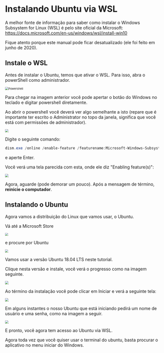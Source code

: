 # Instalando Ubuntu via WSL

A melhor fonte de informação para saber como instalar o Windows Subsystem for Linux (WSL) é pelo site oficial da Microsoft: https://docs.microsoft.com/en-us/windows/wsl/install-win10

Fique atento porque este manual pode ficar desatualizado (ele foi feito em junho de 2020).

## Instale o WSL

Antes de instalar o Ubuntu, temos que ativar o WSL. Para isso, abra o powerShell como administrador.

<img src=".\imgs\install_wsl\powershell.png" alt="Powershell" style="zoom: 67%;" />

Para chegar na imagem anterior você pode apertar o botão do Windows no teclado e digitar powershell diretamente.

Ao abrir o powershell você deverá ver algo semelhante a isto (repare que é importante ter escrito o Administrator no topo da janela, significa que você está com permissões de administrador).

<img src=".\imgs\install_wsl\powershell_02.png" style="zoom: 67%;" />

Digite o seguinte comando:

```powershell
dism.exe /online /enable-feature /featurename:Microsoft-Windows-Subsystem-Linux /all /norestart
```

e aperte Enter.

Você verá uma tela parecida com esta, onde ele diz "Enabling feature(s)":

<img src=".\imgs\install_wsl\powershell_03.png" style="zoom: 67%;" />

Agora, aguarde (pode demorar um pouco). Após a mensagem de término, **reinicie o computador**.

## Instalando o Ubuntu

Agora vamos a distribuição do Linux que vamos usar, o Ubuntu.

Vá até a Microsoft Store

<img src=".\imgs\install_wsl\store.png" style="zoom:60%;" />

e procure por Ubuntu

<img src=".\imgs\install_wsl\store_02.png" style="zoom:60%;" />

Vamos usar a versão Ubuntu 18.04 LTS neste tutorial.

Clique nesta versão e instale, você verá o progresso como na imagem seguinte.

<img src=".\imgs\install_wsl\store_03.png" style="zoom:67%;" />

Ao término da instalação você pode clicar em Iniciar e verá a seguinte tela:

 <img src=".\imgs\install_wsl\ubuntu.png" style="zoom:67%;" />

Em alguns instantes o nosso Ubuntu que está iniciando pedirá um nome de usuário e uma senha, como na imagem a seguir.

<img src=".\imgs\install_wsl\ubuntu_02.png" style="zoom:67%;" />

E pronto, você agora tem acesso ao Ubuntu via WSL.

Agora toda vez que você quiser usar o terminal do ubuntu, basta procurar o aplicativo no menu iniciar do Windows.
